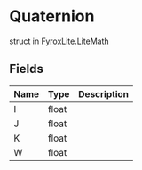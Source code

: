 # Quaternion
struct in [FyroxLite](../README.md).[LiteMath](README.md)
## Fields
| Name | Type | Description |
|---|---|---|
| I | float |  |
| J | float |  |
| K | float |  |
| W | float |  |

